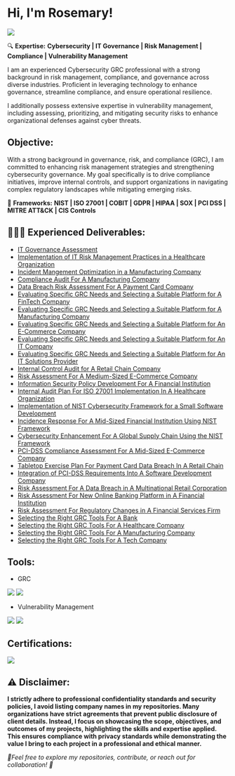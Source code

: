 <h1>Hi, I'm Rosemary! </h1>

<a href="https://linkedin.com/in/rosemaryadebanwi"><img src="https://img.shields.io/badge/-LinkedIn-0072b1?&style=for-the-badge&logo=linkedin&logoColor=white" /></a>

🔍 **Expertise:**  **Cybersecurity | IT Governance | Risk Management | Compliance | Vulnerability Management**

I am an experienced Cybersecurity GRC professional with a strong background in risk management, compliance, and governance across diverse industries. Proficient in leveraging technology to enhance governance, streamline compliance, and ensure operational resilience. 

I additionally possess extensive expertise in vulnerability management, including assessing, prioritizing, and mitigating security risks to enhance organizational defenses against cyber threats.

<h2>Objective:</h2>

With a strong background in governance, risk, and compliance (GRC), I am committed to enhancing risk management strategies and strengthening cybersecurity governance. My goal specifically is to drive compliance initiatives, improve internal controls, and support organizations in navigating complex regulatory landscapes while mitigating emerging risks.

📜 **Frameworks:** **NIST | ISO 27001 | COBIT | GDPR | HIPAA | SOX | PCI DSS | MITRE ATT&CK | CIS Controls**




<h2>👩🏽‍💻 Experienced Deliverables:</h2>


  - [IT Governance Assessment](https://github.com/RosemaryAdebanwi/IT-Governance-Assessment)
  - [Implementation of IT Risk Management Practices in a Healthcare Organization](https://github.com/RosemaryAdebanwi/Implementation-of-IT-Risk-Management-Practices-For-A-Healthcare-Organization)
  - [Incident Mangement Optimization in a Manufacturing Company](https://github.com/RosemaryAdebanwi/Incident-Management-Optimization-in-A-Manufacturing-Company)
  - [Compliance Audit For A Manufacturing Company](https://github.com/RosemaryAdebanwi/Compliance-Audit-For-A-Manufacturing-Company)
  - [Data Breach Risk Assessment For A Payment Card Company](https://github.com/RosemaryAdebanwi/Data-Breach-Risk-Assessment-For-A-Payment-Card-Company)
  - [Evaluating Specific GRC Needs and Selecting a Suitable Platform for A FinTech Company](https://github.com/RosemaryAdebanwi/Evaluating-Specific-GRC-Needs-and-Selecting-A-Suitable-Platform-For-A-FinTech-Company)
  - [Evaluating Specific GRC Needs and Selecting a Suitable Platform for A Manufacturing Company](https://github.com/RosemaryAdebanwi/Evaluating-Specific-GRC-Needs-and-Selecting-A-Suitable-Platform-For-A-Manufacturing-Company)
  - [Evaluating Specific GRC Needs and Selecting a Suitable Platform for An E-Commerce Company](https://github.com/RosemaryAdebanwi/Evaluating-Specific-GRC-Needs-and-Selecting-A-Suitable-Platform-For-An-E-Commerce-Company)
  - [Evaluating Specific GRC Needs and Selecting a Suitable Platform for An IT Company](https://github.com/RosemaryAdebanwi/Evaluating-Specific-GRC-Needs-and-Selecting-A-Suitable-Platform-For-An-IT-Company)
  - [Evaluating Specific GRC Needs and Selecting a Suitable Platform for An IT Solutions Provider](https://github.com/RosemaryAdebanwi/Evaluating-Specific-GRC-Needs-and-Selecting-A-Suitable-Platform-For-An-IT-Solutions-Provider)
  - [Internal Control Audit for A Retail Chain Company](https://github.com/RosemaryAdebanwi/Internal-Control-Audit-For-A-Retail-Chain-Company)
  - [Risk Assessment For A Medium-Sized E-Commerce Company](https://github.com/RosemaryAdebanwi/Risk-Assessment-For-A-Medium-Sized-E-Commerce-Company)
  - [Information Security Policy Development For A Financial Institution](https://github.com/RosemaryAdebanwi/Information-Security-Policy-Development-For-A-Financial-Institution)
  - [Internal Audit Plan For ISO 27001 Implementation In A Healthcare Organization](https://github.com/RosemaryAdebanwi/Internal-Audit-Plan-For-ISO-27001-Implementation-In-A-Healthcare-Organization)
  - [Implementation of NIST Cybersecurity Framework for a Small Software Development](https://github.com/RosemaryAdebanwi/Implementation-of-NIST-Cybersecurity-Framework-For-A-Small-Software-Development)
  - [Incidence Response For A Mid-Sized Financial Institution Using NIST Framework](https://github.com/RosemaryAdebanwi/Incidence-Response-For-A-Mid-Sized-Financial-Institution-Using-NIST-Framework)
  - [Cybersecurity Enhancement For A Global Supply Chain Using the NIST Framework](https://github.com/RosemaryAdebanwi/Cybersecurity-Enhancement-For-A-Global-Supply-Chain-Using-the-NIST-Framework)
  - [PCI-DSS Compliance Assessment For A Mid-Sized E-Commerce Company](https://github.com/RosemaryAdebanwi/PCI-DSS-Compliance-Assessment-For-A-Mid-Sized-E-Commerce-Company)
  - [Tabletop Exercise Plan For Payment Card Data Breach In A Retail Chain](https://github.com/RosemaryAdebanwi/Tabletop-Exercise-Plan-For-Payment-Card-Breach-In-A-Retail-Chain)
  - [Integration of PCI-DSS Requirements Into A Software Development Company](https://github.com/RosemaryAdebanwi/Integration-of-PCI-DSS-Requirements-into-A-Software-Development-Company)
  - [Risk Assessment For A Data Breach in A Multinational Retail Corporation](https://github.com/RosemaryAdebanwi/Risk-Assessment-For-A-Data-Breach-in-A-Multinational-Retail-Corporation)
  - [Risk Assessment For New Online Banking Platform in A Financial Institution](https://github.com/RosemaryAdebanwi/Risk-Assessment-For-New-Online-Banking-Platform-in-A-Financial-Institution)
  - [Risk Assessment For Regulatory Changes in A Financial Services Firm](https://github.com/RosemaryAdebanwi/Risk-Assessment-For-Regulatory-Changes-in-A-Financial-Services-Firm)
  - [Selecting the Right GRC Tools For A Bank](https://github.com/RosemaryAdebanwi/Selecting-the-Right-GRC-Tools-For-A-Bank)
  - [Selecting the Right GRC Tools For A Healthcare Company](https://github.com/RosemaryAdebanwi/Selecting-the-Right-GRC-Tools-For-A-Healthcare-Company)
  - [Selecting the Right GRC Tools For A Manufacturing Company](https://github.com/RosemaryAdebanwi/Selecting-the-Right-GRC-Tools-For-A-Manufacturing-Company)
  - [Selecting the Right GRC Tools For A Tech Company](https://github.com/RosemaryAdebanwi/Selecting-the-Right-GRC-Tools-For-A-Tech-Company)
 

## Tools:
- GRC

<div> 
<img src="https://img.shields.io/badge/-RSA_Archer-00558C?&style=for-the-badge&logo=RSA&logoColor=white" /> <img src="https://img.shields.io/badge/-ServiceNow-4B0082?&style=for-the-badge&logo=ServiceNow&logoColor=white" />
  
</div>

 <div>
   
- Vulnerability Management
  
<img src="https://img.shields.io/badge/-Qualys-DC143C?&style=for-the-badge&logo=Qualys&logoColor=white" /> <img src="https://img.shields.io/badge/-Nessus-000000?&style=for-the-badge&logo=Nessus&logoColor=white" />



<h2>Certifications:</h2>


<img src="https://img.shields.io/badge/-ISO%2FIEC_27001_(ISMS)-00558C?&style=for-the-badge&logo=Alison&logoColor=white" />





<h2>⚠️ Disclaimer:</h2>

**I strictly adhere to professional confidentiality standards and security policies, I avoid listing company names in my repositories. Many organizations have strict agreements that prevent public disclosure of client details. Instead, I focus on showcasing the scope, objectives, and outcomes of my projects, highlighting the skills and expertise applied. This ensures compliance with privacy standards while demonstrating the value I bring to each project in a professional and ethical manner.**

*🚀Feel free to explore my repositories, contribute, or reach out for collaboration! 🚀*

<!--


Here are some ideas to get you started:

- 🔭 I’m currently working on ...
- 🌱 I’m currently learning ...
- 👯 I’m looking to collaborate on ...
- 🤔 I’m looking for help with ...
- 💬 Ask me about ...
- 📫 How to reach me: ...
- 😄 Pronouns: ...
- ⚡ Fun fact: ...
-->
